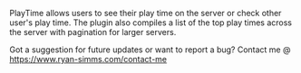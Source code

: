 PlayTime allows users to see their play time on the server or check other user's play time.
The plugin also compiles a list of the top play times across the server with pagination for larger servers.

Got a suggestion for future updates or want to report a bug? Contact me @ https://www.ryan-simms.com/contact-me
